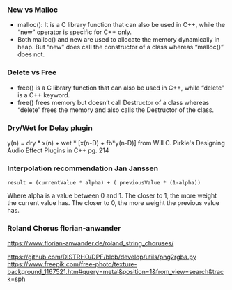### New vs Malloc
- malloc(): It is a C library function that can also be used in C++, while the “new” operator is specific for C++ only. 
- Both malloc() and new are used to allocate the memory dynamically in heap. But “new” does call the constructor of a class whereas “malloc()” does not.

### Delete vs Free
- free() is a C library function that can also be used in C++, while “delete” is a C++ keyword.
- free() frees memory but doesn’t call Destructor of a class whereas “delete” frees the memory and also calls the Destructor of the class.

### Dry/Wet for Delay plugin
y(n) = dry * x(n) + wet * [x(n-D) + fb*y(n-D)] from Will C. Pirkle's Designing Audio Effect Plugins in C++ pg. 214

### Interpolation recommendation Jan Janssen
``` 
result = (currentValue * alpha) + ( previousValue * (1-alpha)) 
```
Where alpha is a value between 0 and 1. The closer to 1, the more weight the current value has. The closer to 0, the more weight the previous value has.

### Roland Chorus florian-anwander
https://www.florian-anwander.de/roland_string_choruses/

https://github.com/DISTRHO/DPF/blob/develop/utils/png2rgba.py
https://www.freepik.com/free-photo/texture-background_1167521.htm#query=metal&position=1&from_view=search&track=sph

